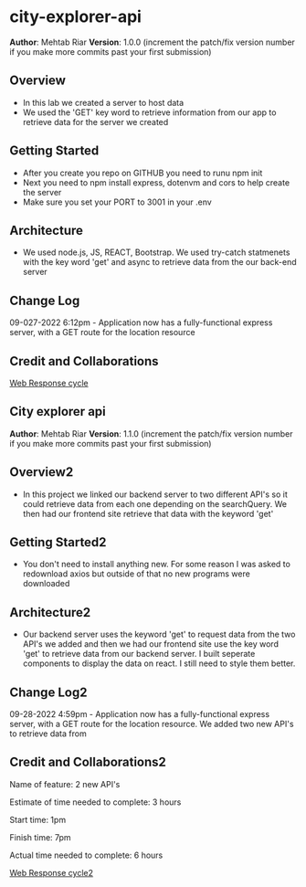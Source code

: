 # city-explorer-api

**Author**: Mehtab Riar
**Version**: 1.0.0 (increment the patch/fix version number if you make more commits past your first submission)

## Overview

- In this lab we created a server to host data
- We used the 'GET' key word to retrieve information from our app to retrieve data for the server we created

## Getting Started

- After you create you repo on GITHUB you need to runu npm init
- Next you need to npm install express, dotenvm and cors to help create the server
- Make sure you set your PORT to 3001 in your .env

## Architecture

- We used node.js, JS, REACT, Bootstrap. We used try-catch statmenets with the key word 'get' and async to retrieve data from the our back-end server

## Change Log

09-027-2022 6:12pm - Application now has a fully-functional express server, with a GET route for the location resource

## Credit and Collaborations

[Web Response cycle](https://excalidraw.com/#json=YinBAi29xWgbKGbyiqwaz,kAybwK-ipBJsaxwMNzhRYg)

## City explorer api

**Author**: Mehtab Riar
**Version**: 1.1.0 (increment the patch/fix version number if you make more commits past your first submission)

## Overview2

- In this project we linked our backend server to two different API's so it could retrieve data from each one depending on the searchQuery. We then had our frontend site retrieve that data with the keyword 'get'

## Getting Started2

- You don't need to install anything new. For some reason I was asked to redownload axios but outside of that no new programs were downloaded

## Architecture2

- Our backend server uses the keyword 'get' to request data from the two API's we added and then we had our frontend site use the key word 'get' to retrieve data from our backend server. I built seperate components to display the data on react. I still need to style them better.

## Change Log2

09-28-2022 4:59pm - Application now has a fully-functional express server, with a GET route for the location resource. We added two new API's to retrieve data from

## Credit and Collaborations2

Name of feature: 2 new API's

Estimate of time needed to complete: 3 hours

Start time: 1pm

Finish time: 7pm

Actual time needed to complete: 6 hours

[Web Response cycle2](https://excalidraw.com/#json=vId87eKW4kvNJxkYOdxQE,PfFVOCNfRsvrumMo4NJmjQ)